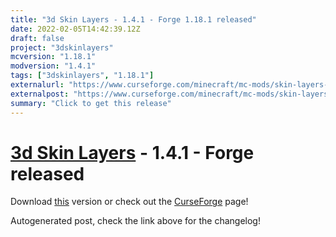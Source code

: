 ```yaml
---
title: "3d Skin Layers - 1.4.1 - Forge 1.18.1 released"
date: 2022-02-05T14:42:39.12Z
draft: false
project: "3dskinlayers"
mcversion: "1.18.1"
modversion: "1.4.1"
tags: ["3dskinlayers", "1.18.1"]
externalurl: "https://www.curseforge.com/minecraft/mc-mods/skin-layers-3d/files/3637591"
externalpost: "https://www.curseforge.com/minecraft/mc-mods/skin-layers-3d/files/3637591"
summary: "Click to get this release"
---
```

# [3d Skin Layers](/project/3dskinlayers) - 1.4.1 - Forge released
Download [this](https://www.curseforge.com/minecraft/mc-mods/skin-layers-3d/files/3637591) version or check out the [CurseForge](https://www.curseforge.com/minecraft/mc-mods/skin-layers-3d) page!

Autogenerated post, check the link above for the changelog!
